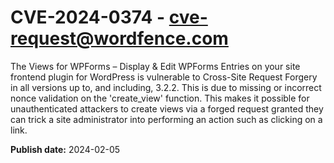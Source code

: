 # CVE-2024-0374 - cve-request@wordfence.com

The Views for WPForms – Display & Edit WPForms Entries on your site frontend plugin for WordPress is vulnerable to Cross-Site Request Forgery in all versions up to, and including, 3.2.2. This is due to missing or incorrect nonce validation on the 'create_view' function. This makes it possible for unauthenticated attackers to create views via a forged request granted they can trick a site administrator into performing an action such as clicking on a link.

**Publish date:** 2024-02-05

